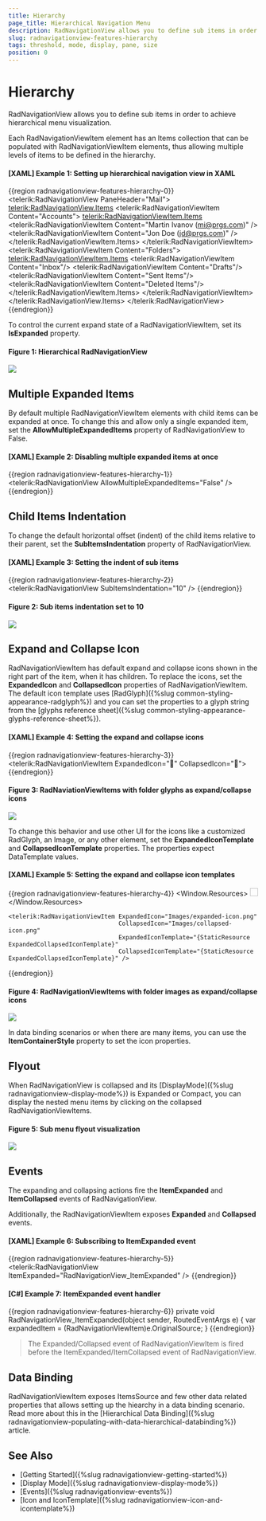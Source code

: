 ```yaml
---
title: Hierarchy
page_title: Hierarchical Navigation Menu
description: RadNavigationView allows you to define sub items in order to achieve hierarchical menu visualizаtion.
slug: radnavigationview-features-hierarchy
tags: threshold, mode, display, pane, size
position: 0
---
```


# Hierarchy

RadNavigationView allows you to define sub items in order to achieve hierarchical menu visualizаtion.

Each RadNavigationViewItem element has an Items collection that can be populated with RadNavigationViewItem elements, thus allowing multiple levels of items to be defined in the hierarchy.

#### __[XAML] Example 1: Setting up hierarchical navigation view in XAML__
{{region radnavigationview-features-hierarchy-0}}
	<telerik:RadNavigationView PaneHeader="Mail">
		<telerik:RadNavigationView.Items>
			<telerik:RadNavigationViewItem Content="Accounts">
				<telerik:RadNavigationViewItem.Items>
					<telerik:RadNavigationViewItem Content="Martin Ivanov (mi@prgs.com)" />
					<telerik:RadNavigationViewItem Content="Jon Doe (jd@prgs.com)" />                       
				</telerik:RadNavigationViewItem.Items>
			</telerik:RadNavigationViewItem>
			<telerik:RadNavigationViewItem Content="Folders">
				<telerik:RadNavigationViewItem.Items>
					<telerik:RadNavigationViewItem Content="Inbox"/>
					<telerik:RadNavigationViewItem Content="Drafts"/>
					<telerik:RadNavigationViewItem Content="Sent Items"/>
					<telerik:RadNavigationViewItem Content="Deleted Items"/>
				</telerik:RadNavigationViewItem.Items>
			</telerik:RadNavigationViewItem>             
		</telerik:RadNavigationView.Items>
	</telerik:RadNavigationView>
{{endregion}}

To control the current expand state of a RadNavigationViewItem, set its __IsExpanded__ property.

#### Figure 1: Hierarchical RadNavigationView
![](images/radnavigationview-features-hierarchy-0.png)

## Multiple Expanded Items

By default multiple RadNavigationViewItem elements with child items can be expanded at once. To change this and allow only a single expanded item, set the __AllowMultipleExpandedItems__ property of RadNavigationView to False. 

#### __[XAML] Example 2: Disabling multiple expanded items at once__
{{region radnavigationview-features-hierarchy-1}}
	<telerik:RadNavigationView AllowMultipleExpandedItems="False" />
{{endregion}}

## Child Items Indentation

To change the default horizontal offset (indent) of the child items relative to their parent, set the __SubItemsIndentation__ property of RadNavigationView.

#### __[XAML] Example 3: Setting the indent of sub items__
{{region radnavigationview-features-hierarchy-2}}
	<telerik:RadNavigationView SubItemsIndentation="10" />
{{endregion}}

#### Figure 2: Sub items indentation set to 10
![](images/radnavigationview-features-hierarchy-1.png)

## Expand and Collapse Icon

RadNavigationViewItem has default expand and collapse icons shown in the right part of the item, when it has children. To replace the icons, set the __ExpandedIcon__ and __CollapsedIcon__ properties of RadNavigationViewItem. The default icon template uses [RadGlyph]({%slug common-styling-appearance-radglyph%}) and you can set the properties to a glyph string from the [glyphs reference sheet]({%slug common-styling-appearance-glyphs-reference-sheet%}).

#### __[XAML] Example 4: Setting the expand and collapse icons__
{{region radnavigationview-features-hierarchy-3}}
	<telerik:RadNavigationViewItem ExpandedIcon="&#xe901;" CollapsedIcon="&#xe900;">
{{endregion}}

#### Figure 3: RadNaviationViewItems with folder glyphs as expand/collapse icons
![](images/radnavigationview-features-hierarchy-2.png)

To change this behavior and use other UI for the icons like a customized RadGlyph, an Image, or any other element, set the __ExpandedIconTemplate__ and __CollapsedIconTemplate__ properties. The properties expect DataTemplate values.

#### __[XAML] Example 5: Setting the expand and collapse icon templates__
{{region radnavigationview-features-hierarchy-4}}
	<Window.Resources>
		<DataTemplate x:Key="ExpandedCollapsedIconTemplate">
			<Image Source="{Binding}" Width="16" Height="16" />
		</DataTemplate>
	</Window.Resources>
	
	<telerik:RadNavigationViewItem ExpandedIcon="Images/expanded-icon.png" 
                                   CollapsedIcon="Images/collapsed-icon.png" 
                                   ExpandedIconTemplate="{StaticResource ExpandedCollapsedIconTemplate}"
                                   CollapsedIconTemplate="{StaticResource ExpandedCollapsedIconTemplate}" />                    
{{endregion}}

#### Figure 4: RadNavigationViewItems with folder images as expand/collapse icons
![](images/radnavigationview-features-hierarchy-3.png)

In data binding scenarios or when there are many items, you can use the __ItemContainerStyle__ property to set the icon properties.

## Flyout 

When RadNavigationView is collapsed and its [DisplayMode]({%slug radnavigationview-display-mode%}) is Expanded or Compact, you can display the nested menu items by clicking on the collapsed RadNavigationViewItems.

#### Figure 5: Sub menu flyout visualization
![](images/radnavigationview-features-hierarchy-4.png)

## Events

The expanding and collapsing actions fire the __ItemExpanded__ and __ItemCollapsed__ events of RadNavigationView. 

Additionally, the RadNavigationViewItem exposes __Expanded__ and __Collapsed__ events.

#### __[XAML] Example 6: Subscribing to ItemExpanded event__
{{region radnavigationview-features-hierarchy-5}}
	<telerik:RadNavigationView ItemExpanded="RadNavigationView_ItemExpanded" />
{{endregion}}

#### __[C#] Example 7: ItemExpanded event handler__
{{region radnavigationview-features-hierarchy-6}}
	private void RadNavigationView_ItemExpanded(object sender, RoutedEventArgs e)
	{
		var expandedItem = (RadNavigationViewItem)e.OriginalSource;
	}
{{endregion}}

> The Expanded/Collapsed event of RadNavigationViewItem is fired before the ItemExpanded/ItemCollapsed event of RadNavigationView.

## Data Binding

RadNavigationViewItem exposes ItemsSource and few other data related properties that allows setting up the hiearchy in a data binding scenario. Read more about this in the [Hierarchical Data Binding]({%slug radnavigationview-populating-with-data-hierarchical-databinding%}) article.

## See Also  
* [Getting Started]({%slug radnavigationview-getting-started%})
* [Display Mode]({%slug radnavigationview-display-mode%})
* [Events]({%slug radnavigationview-events%})
* [Icon and IconTemplate]({%slug radnavigationview-icon-and-icontemplate%})
